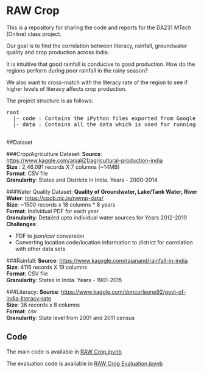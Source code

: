 # RAW Crop
This is a repository for sharing the code and reports for the DA231 MTech (Online) class project.

Our goal is to find the correlation between literacy, rainfall, groundwater quality and crop production across India.

It is intuitive that good rainfall is conducive to good production. How do the regions perform during poor rainfall in the rainy season?

We also want to cross-match with the literacy rate of the region to see if higher levels of literacy affects crop production.

The project structure is as follows:
<pre>
root
  |- code : Contains the iPython files exported from Google Colab
  |- data : Contains all the data which is used for running the code

</pre>

##Dataset

###Crop/Agriculture Dataset:
**Source**: https://www.kaggle.com/anjali21/agricultural-production-india
<br>**Size** : 2,46,091 records X 7 columns (~14MB) 
<br>**Format**: CSV file
<br>**Granularity**: States and Districts in India. Years - 2000-2014

###Water Quality Dataset:
**Quality of Groundwater, Lake/Tank Water, River Water**: https://cpcb.nic.in/nwmp-data/
<br>**Size**: ~1500 records x 18 columns * 8 years
<br>**Format**: Individual PDF for each year
<br>**Granularity**: Detailed upto individual water sources for Years 2012-2019
<br>**Challenges**: 
- PDF to json/csv conversion
- Converting location code/location information to district for correlation with other data sets

###Rainfall:
**Source**: https://www.kagxgle.com/rajanand/rainfall-in-india 
<br>**Size**: 4116 records X 19 columns
<br>**Format**: CSV file
<br>**Granularity**: States in India. Years - 1901-2015

###Literacy:
**Source**: https://www.kaggle.com/doncorleone92/govt-of-india-literacy-rate 
<br>**Size**: 36 records x 8 columns
<br>**Format**: csv
<br>**Granularity**: State level from 2001 and 2011 census

## Code

The main code is available in [RAW Crop.ipynb](https://github.com/ganesh737/iisc-da231-raw_crop/blob/master/code/RAW_Crop.ipynb)

The evaluation code is available in [RAW Crop Evaluation.ipynb](https://github.com/ganesh737/iisc-da231-raw_crop/blob/master/code/RAW_Crop_Evaluations.ipynb)

